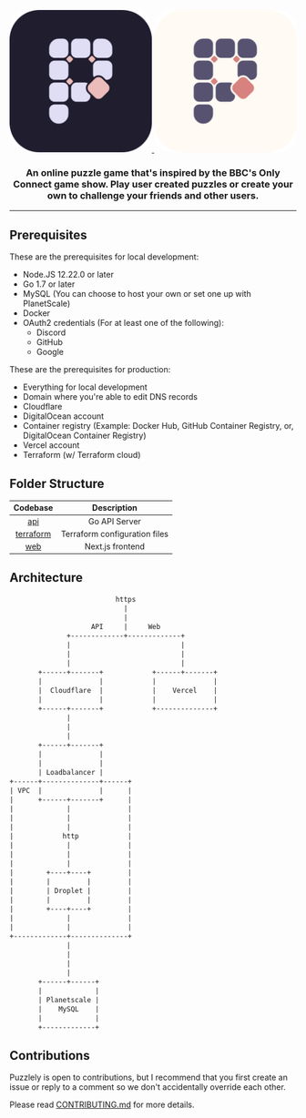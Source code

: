 <a href="https://www.puzzlely.io?utm_source=Github&utm_medium=social">
 <p align="center" >
  <img height=250 style="border-radius: 30px;" src="https://raw.githubusercontent.com/RagOfJoes/puzzlely/development/web/public/dark/android-chrome-512x512.png" />
  <img height=250 style="border-radius: 30px;" src="https://raw.githubusercontent.com/RagOfJoes/puzzlely/development/web/public/light/android-chrome-512x512.png" />
  </p>
</a>
<h3 align="center">
  <strong>An online puzzle game that's inspired by the BBC's Only Connect game show. Play user created puzzles or create your own to challenge your friends and other users.</strong>
</h3>

---

## Prerequisites

These are the prerequisites for local development:

- Node.JS 12.22.0 or later
- Go 1.7 or later
- MySQL (You can choose to host your own or set one up with PlanetScale)
- Docker
- OAuth2 credentials (For at least one of the following):
  - Discord
  - GitHub
  - Google

These are the prerequisites for production:

- Everything for local development
- Domain where you're able to edit DNS records
- Cloudflare
- DigitalOcean account
- Container registry (Example: Docker Hub, GitHub Container Registry, or, DigitalOcean Container Registry)
- Vercel account
- Terraform (w/ Terraform cloud)

## Folder Structure

|        Codebase         |           Description           |
| :---------------------: | :-----------------------------: |
| [api](api)              |           Go API Server         |
| [terraform](terraform)  |  Terraform configuration files  |
| [web](web)              |          Next.js frontend       |

## Architecture

```
                          https
                            |
                            |
                    API     |     Web
              +-------------+-------------+
              |                           |
              |                           |
              |                           |
       +------+-------+            +------+-------+
       |              |            |              |
       |  Cloudflare  |            |    Vercel    |
       |              |            |              |
       +------+-------+            +--------------+
              |
              |
              |
       +------+-------+
       |              |
       |              |
       | Loadbalancer |
+------+--------------+------+
| VPC  |              |      |
|      +------+-------+      |
|             |              |
|             |              |
|             |              |
|            http            |
|             |              |
|             |              |
|             |              |
|        +----+----+         |
|        |         |         |
|        | Droplet |         |
|        |         |         |
|        +----+----+         |
|             |              |
|             |              |
+-------------+--------------+
              |
              |
              |
              |
       +------+------+
       |             |
       | Planetscale |
       |    MySQL    |
       |             |
       +-------------+
```

## Contributions

Puzzlely is open to contributions, but I recommend that you first create an issue or reply to a comment so we don't accidentally override each other.

Please read [CONTRIBUTING.md](CONTRIBUTING.md) for more details.

